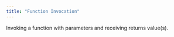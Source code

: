 ```yaml
---
title: "Function Invocation"
---
```


Invoking a function with parameters and receiving returns value(s).